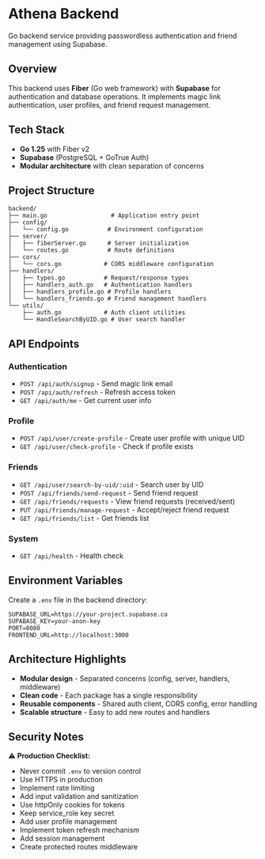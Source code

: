 # Athena Backend

Go backend service providing passwordless authentication and friend management using Supabase.

## Overview

This backend uses **Fiber** (Go web framework) with **Supabase** for authentication and database operations. It implements magic link authentication, user profiles, and friend request management.

## Tech Stack

- **Go 1.25** with Fiber v2
- **Supabase** (PostgreSQL + GoTrue Auth)
- **Modular architecture** with clean separation of concerns

## Project Structure

```
backend/
├── main.go                  # Application entry point
├── config/
│   └── config.go           # Environment configuration
├── server/
│   ├── fiberServer.go      # Server initialization
│   └── routes.go           # Route definitions
├── cors/
│   └── cors.go            # CORS middleware configuration
├── handlers/
│   ├── types.go           # Request/response types
│   ├── handlers_auth.go   # Authentication handlers
│   ├── handlers_profile.go # Profile handlers
│   └── handlers_friends.go # Friend management handlers
└── utils/
    ├── auth.go            # Auth client utilities
    └── HandleSearchByUID.go # User search handler
```

## API Endpoints

### Authentication
- `POST /api/auth/signup` - Send magic link email
- `POST /api/auth/refresh` - Refresh access token
- `GET /api/auth/me` - Get current user info

### Profile
- `POST /api/user/create-profile` - Create user profile with unique UID
- `GET /api/user/check-profile` - Check if profile exists

### Friends
- `GET /api/user/search-by-uid/:uid` - Search user by UID
- `POST /api/friends/send-request` - Send friend request
- `GET /api/friends/requests` - View friend requests (received/sent)
- `PUT /api/friends/manage-request` - Accept/reject friend request
- `GET /api/friends/list` - Get friends list

### System
- `GET /api/health` - Health check

## Environment Variables

Create a `.env` file in the backend directory:

```env
SUPABASE_URL=https://your-project.supabase.co
SUPABASE_KEY=your-anon-key
PORT=8080
FRONTEND_URL=http://localhost:3000
```

## Architecture Highlights

- **Modular design** - Separated concerns (config, server, handlers, middleware)
- **Clean code** - Each package has a single responsibility
- **Reusable components** - Shared auth client, CORS config, error handling
- **Scalable structure** - Easy to add new routes and handlers

## Security Notes

⚠️ **Production Checklist:**
- Never commit `.env` to version control
- Use HTTPS in production
- Implement rate limiting
- Add input validation and sanitization
- Use httpOnly cookies for tokens
- Keep service_role key secret
- Add user profile management
- Implement token refresh mechanism
- Add session management
- Create protected routes middleware
